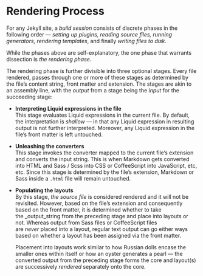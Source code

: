 # Rendering Process

For any Jekyll site, a _build session_ consists of discrete phases in the following order — _setting up plugins, reading source files, running generators, rendering templates_, and finally _writing files to disk_.

While the phases above are self-explanatory, the one phase that warrants dissection is _the rendering phase_.

The rendering phase is further divisible into three optional stages. Every file rendered, passes through one or more of these stages as determined by the file’s content string, front matter and extension. The stages are akin to an assembly line, with the _output_ from a stage being the _input_ for the succeeding stage:

- **Interpreting Liquid expressions in the file**  
    This stage evaluates Liquid expressions in the current file. By default, the interpretation is _shallow_ — in that any Liquid expression in resulting output is not further interpreted. Moreover, any Liquid expression in the file’s front matter is left untouched.
- **Unleashing the converters**  
    This stage invokes the converter mapped to the current file’s extension and converts the input string. This is when Markdown gets converted into HTML and Sass / Scss into CSS or CoffeeScript into JavaScript, etc, etc. Since this stage is determined by the file’s extension, Markdown or Sass inside a `.html` file will remain untouched.
- **Populating the layouts**  
    By this stage, _the source file_ is considered rendered and it will not be revisited. However, based on the file’s extension and consequently based on the front matter, it is determined whether to take the _output_string from the preceding stage and place into layouts or not. Whereas output from Sass files or CoffeeScript files are _never_ placed into a layout, regular text output can go either ways based on whether a layout has been assigned via the front matter.  
      
    Placement into layouts work similar to how Russian dolls encase the smaller ones within itself or how an oyster generates a pearl — the converted output from the preceding stage forms the core and layout(s) are successively _rendered_ separately onto the core.